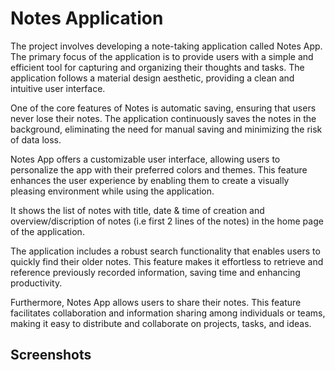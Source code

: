 # Notes Application

The project involves developing a note-taking application called Notes App. The primary focus of the application is to provide users with a simple and efficient tool for capturing and organizing their thoughts and tasks. The application follows a material design aesthetic, providing a clean and intuitive user interface.

One of the core features of Notes is automatic saving, ensuring that users never lose their notes. The application continuously saves the notes in the background, eliminating the need for manual saving and minimizing the risk of data loss.

Notes App offers a customizable user interface, allowing users to personalize the app with their preferred colors and themes. This feature enhances the user experience by enabling them to create a visually pleasing environment while using the application.

It shows the list of notes with title, date & time of creation and overview/discription of notes (i.e first 2 lines of the notes) in the home page of the application.

The application includes a robust search functionality that enables users to quickly find their older notes. This feature makes it effortless to retrieve and reference previously recorded information, saving time and enhancing productivity.

Furthermore, Notes App allows users to share their notes. This feature facilitates collaboration and information sharing among individuals or teams, making it easy to distribute and collaborate on projects, tasks, and ideas.


## Screenshots

